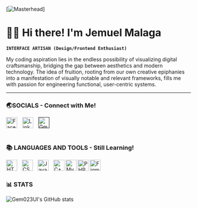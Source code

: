 [![Masterhead](https://www.google.com/url?sa=i&url=https%3A%2F%2Fwww.linkedin.com%2Fpulse%2Fdifferent-types-stacks-web-development-zuraiz-khan&psig=AOvVaw0eX-laOGmvkJsY1mINqLXm&ust=1734416422918000&source=images&cd=vfe&opi=89978449&ved=0CBMQjRxqFwoTCIDig-rSq4oDFQAAAAAdAAAAABAE)]

# 🙋‍♂️ Hi there! I'm Jemuel Malaga

**`INTERFACE ARTISAN (Design/Frontend Enthusiast)`**

My coding aspiration lies in the endless possibility of visualizing digital craftsmanship, bridging the gap between aesthetics and modern technology. The idea of fruition, rooting from our own creative epiphanies into a manifestation of visually notable and relevant frameworks, fills me with passion for engineering functional, user-centric systems.

---

### 🌏SOCIALS - Connect with Me!

<p align="left">
  <a href="https://www.facebook.com/jemuel.malaga.023/" >
    <img width="30px" style="padding-right:10px" alt="Facebook" src="https://cdn.jsdelivr.net/gh/devicons/devicon@latest/icons/facebook/facebook-original.svg"></a>
  <a href="https://www.linkedin.com/in/jemuel-malaga-870740287/">
    <img width="30px" style="padding-right:10px" alt="LinkedIn" src="https://cdn.jsdelivr.net/gh/devicons/devicon@latest/icons/linkedin/linkedin-original.svg"></a>
  <a href=""malagajemuel@gmail.com">
    <img width="30px" style="padding-right:10px" alt="Gmail" src="https://cdn.jsdelivr.net/gh/devicons/devicon@latest/icons/google/google-original.svg"></a>
</p>

#

### 📚 LANGUAGES AND TOOLS - Still Learning!

<img align="left" alt="HTML" width="30px" style="padding-right:10px;" src="https://cdn.jsdelivr.net/gh/devicons/devicon/icons/html5/html5-plain.svg" />
<img align="left" alt="CSS" width="30px" style="padding-right:10px;" src="https://cdn.jsdelivr.net/gh/devicons/devicon/icons/css3/css3-plain.svg" />
<img align="left" alt="Java" width="30px" style="padding-right:10px;" src="https://cdn.jsdelivr.net/gh/devicons/devicon/icons/java/java-original.svg" />
<img align="left" alt="C++" width="30px" style"padding-right:10px;" src="https://cdn.jsdelivr.net/gh/devicons/devicon@latest/icons/cplusplus/cplusplus-original.svg" />
<img align="left" alt="MySQL" width="30px" style"padding-right:10px;" src="https://cdn.jsdelivr.net/gh/devicons/devicon@latest/icons/mysql/mysql-original-wordmark.svg" />
<img align="left" alt="PHP" width="30px" style"padding-right:10px;" src="https://cdn.jsdelivr.net/gh/devicons/devicon@latest/icons/php/php-original.svg" />
<img align="left" alt="Figma" width="30px" style"padding-right:10px;" src="https://cdn.jsdelivr.net/gh/devicons/devicon@latest/icons/figma/figma-original.svg" />
<br />

#

### 📊 STATS

![Gem023UI's GitHub stats](https://github-readme-stats.vercel.app/api?username=Gem023UI&show_icons=true&theme=algolia)
